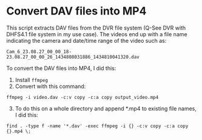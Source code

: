 # Convert DAV files into MP4

This script extracts DAV files from the DVR file system (Q-See DVR with DHFS4.1 file system in my use case). The videos end up with a file name indicating the camera and date/time range of the video such as:

    Cam_6_23.08.27_00_00_18-23.08.27_00_00_26_1434808031886_1434810041320.dav

To convert the DAV files into MP4, I did this:

1. Install `ffmpeg`
2. Convert with this command:

`ffmpeg -i video.dav -c:v copy -c:a copy output_video.mp4`

3. To do this on a whole directory and append *.mp4 to existing file names, I did this:

`find . -type f -name '*.dav' -exec ffmpeg -i {} -c:v copy -c:a copy {}.mp4 \;`
